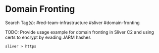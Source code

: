 # Domain Fronting

Search Tag(s): #red-team-infrastructure #sliver #domain-fronting

TODO: Provide usage example for domain fronting in Sliver C2 and using certs to encrypt by evading JARM hashes

```
sliver > https
```